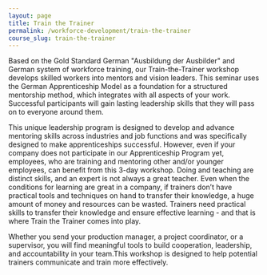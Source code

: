 ```yaml
---
layout: page
title: Train the Trainer
permalink: /workforce-development/train-the-trainer
course_slug: train-the-trainer
---
```


Based on the Gold Standard German "Ausbildung der Ausbilder" and German system of workforce training, our Train-the-Trainer workshop develops skilled workers into mentors and vision leaders.
This seminar uses the German Apprenticeship Model as a foundation for a structured mentorship method, which integrates with all aspects of your work. Successful participants will gain lasting leadership skills that they will pass on to everyone around them.

This unique leadership program is designed to develop and advance mentoring skills across industries and job functions and was specifically designed to make apprenticeships successful. However, even if your company does not participate in our Apprenticeship Program yet, employees, who are training and mentoring other and/or younger employees, can benefit from this 3-day workshop. Doing and teaching are distinct skills, and an expert is not always a great teacher. Even when the conditions for learning are great in a company, if trainers don’t have practical tools and techniques on hand to transfer their knowledge, a huge amount of money and resources can be wasted. Trainers need practical skills to transfer their knowledge and ensure effective learning - and that is where Train the Trainer comes into play.

Whether you send your production manager, a project coordinator, or a supervisor, you will find meaningful tools to build cooperation, leadership, and accountability in your team.This workshop is designed to help potential trainers communicate and train more effectively.